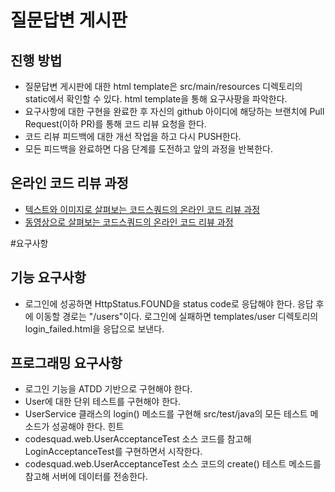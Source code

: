 # 질문답변 게시판
## 진행 방법
* 질문답변 게시판에 대한 html template은 src/main/resources 디렉토리의 static에서 확인할 수 있다. html template을 통해 요구사팡을 파악한다.
* 요구사항에 대한 구현을 완료한 후 자신의 github 아이디에 해당하는 브랜치에 Pull Request(이하 PR)를 통해 코드 리뷰 요청을 한다.
* 코드 리뷰 피드백에 대한 개선 작업을 하고 다시 PUSH한다.
* 모든 피드백을 완료하면 다음 단계를 도전하고 앞의 과정을 반복한다.

## 온라인 코드 리뷰 과정
* [텍스트와 이미지로 살펴보는 코드스쿼드의 온라인 코드 리뷰 과정](https://github.com/code-squad/codesquad-docs/blob/master/codereview/README.md)
* [동영상으로 살펴보는 코드스쿼드의 온라인 코드 리뷰 과정](https://youtu.be/a5c9ku-_fok)


#요구사항
## 기능 요구사항
* 로그인에 성공하면 HttpStatus.FOUND을 status code로 응답해야 한다. 응답 후에 이동할 경로는 "/users"이다.
로그인에 실패하면 templates/user 디렉토리의 login_failed.html을 응답으로 보낸다.
## 프로그래밍 요구사항
* 로그인 기능을 ATDD 기반으로 구현해야 한다.
* User에 대한 단위 테스트를 구현해야 한다.
* UserService 클래스의 login() 메소드를 구현해 src/test/java의 모든 테스트 메소드가 성공해야 한다.
힌트
* codesquad.web.UserAcceptanceTest 소스 코드를 참고해 LoginAcceptanceTest를 구현하면서 시작한다.
* codesquad.web.UserAcceptanceTest 소스 코드의 create() 테스트 메소드를 참고해 서버에 데이터를 전송한다.

